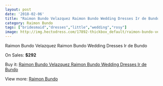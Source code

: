 ```yaml
---
layout: post
date: '2018-02-06'
title: "Raimon Bundo Velazquez Raimon Bundo Wedding Dresses Ir de Bundo"
category: Raimon Bundo
tags: ["bridesmaid","dresses","little","wedding","rosy"]
image: http://img.hectodress.com/17892-thickbox_default/raimon-bundo-velazquez-raimon-bundo-wedding-dresses-ir-de-bundo.jpg
---
```

Raimon Bundo Velazquez Raimon Bundo Wedding Dresses Ir de Bundo

On Sales: **$292**
<a href="https://www.hectodress.com/raimon-bundo/8424-raimon-bundo-velazquez-raimon-bundo-wedding-dresses-ir-de-bundo.html"><amp-img layout="responsive" width="600" height="600" src="//img.hectodress.com/17892-thickbox_default/raimon-bundo-velazquez-raimon-bundo-wedding-dresses-ir-de-bundo.jpg" alt="Raimon Bundo Velazquez Raimon Bundo Wedding Dresses Ir de Bundo 0" /></a>

Buy it: [Raimon Bundo Velazquez Raimon Bundo Wedding Dresses Ir de Bundo](https://www.hectodress.com/raimon-bundo/8424-raimon-bundo-velazquez-raimon-bundo-wedding-dresses-ir-de-bundo.html "Raimon Bundo Velazquez Raimon Bundo Wedding Dresses Ir de Bundo")

View more: [Raimon Bundo](https://www.hectodress.com/142-raimon-bundo "Raimon Bundo")